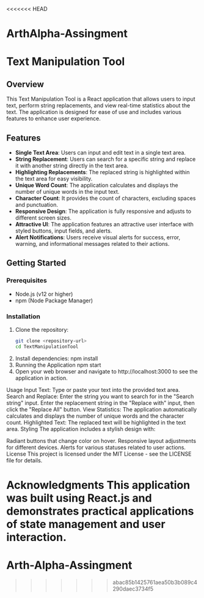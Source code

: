<<<<<<< HEAD
# ArthAlpha-Assingment

# Text Manipulation Tool

## Overview
This Text Manipulation Tool is a React application that allows users to input text, perform string replacements, and view real-time statistics about the text. The application is designed for ease of use and includes various features to enhance user experience.

## Features
- **Single Text Area**: Users can input and edit text in a single text area.
- **String Replacement**: Users can search for a specific string and replace it with another string directly in the text area.
- **Highlighting Replacements**: The replaced string is highlighted within the text area for easy visibility.
- **Unique Word Count**: The application calculates and displays the number of unique words in the input text.
- **Character Count**: It provides the count of characters, excluding spaces and punctuation.
- **Responsive Design**: The application is fully responsive and adjusts to different screen sizes.
- **Attractive UI**: The application features an attractive user interface with styled buttons, input fields, and alerts.
- **Alert Notifications**: Users receive visual alerts for success, error, warning, and informational messages related to their actions.

## Getting Started

### Prerequisites
- Node.js (v12 or higher)
- npm (Node Package Manager)

### Installation
1. Clone the repository:
   ```bash
   git clone <repository-url>
   cd TextManipulationTool
2. Install dependencies:
   npm install
3. Running the Application
   npm start
4. Open your web browser and navigate to http://localhost:3000 to see the application in action.


Usage
Input Text: Type or paste your text into the provided text area.
Search and Replace: Enter the string you want to search for in the "Search string" input. Enter the replacement string in the "Replace with" input, then click the "Replace All" button.
View Statistics: The application automatically calculates and displays the number of unique words and the character count.
Highlighted Text: The replaced text will be highlighted in the text area.
Styling
The application includes a stylish design with:

Radiant buttons that change color on hover.
Responsive layout adjustments for different devices.
Alerts for various statuses related to user actions.
License
This project is licensed under the MIT License - see the LICENSE file for details.

Acknowledgments
This application was built using React.js and demonstrates practical applications of state management and user interaction.
=======
# Arth-Alpha-Assingment
>>>>>>> abac85b1425761aea50b3b089c4290daec3734f5
